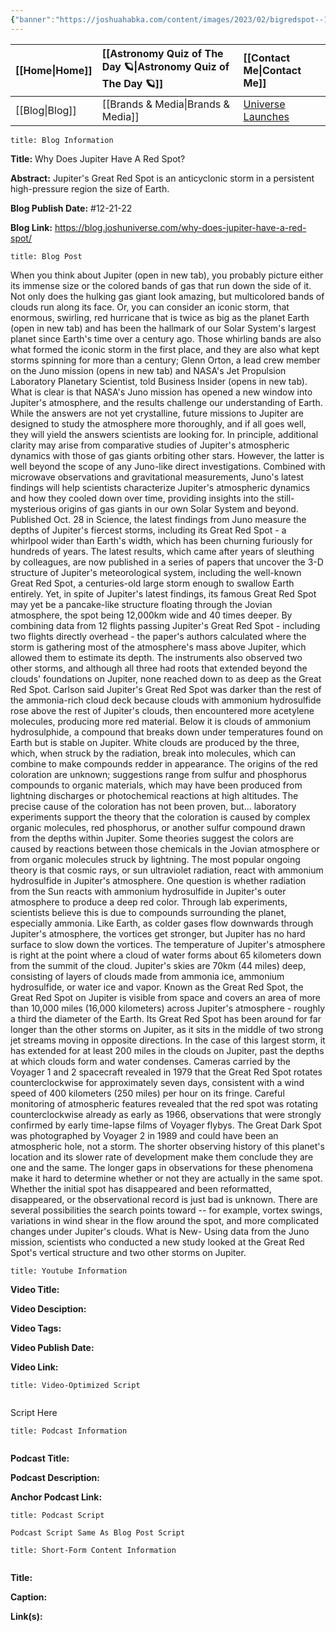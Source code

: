 ```yaml
---
{"banner":"https://joshuahabka.com/content/images/2023/02/bigredspot--1-.png","banner_x":0.5,"dg-publish":true,"permalink":"/blog/why-does-jupiter-have-a-red-spot/","dgPassFrontmatter":true,"noteIcon":"","created":"","updated":""}
---
```




<div class="transclusion internal-embed is-loaded"><div class="markdown-embed">



| [[Home\|Home]] | [[Astronomy Quiz of The Day 🪐\|Astronomy Quiz of The Day 🪐]] | [[Contact Me\|Contact Me]]                                |
|:-------- |:-------------------------------- |:--------------------------------------------- |
| [[Blog\|Blog]] | [[Brands & Media\|Brands & Media]]           | [Universe Launches](https://stardashusa.com/) |


</div></div>


```ad-info
title: Blog Information
```

**Title:** Why Does Jupiter Have A Red Spot?

**Abstract:** Jupiter's Great Red Spot is an anticyclonic storm in a persistent high-pressure region the size of Earth.

**Blog Publish Date:** #12-21-22

**Blog Link:** https://blog.joshuniverse.com/why-does-jupiter-have-a-red-spot/

```ad-abstract
title: Blog Post
```

When you think about Jupiter (open in new tab), you probably picture either its immense size or the colored bands of gas that run down the side of it. Not only does the hulking gas giant look amazing, but multicolored bands of clouds run along its face. Or, you can consider an iconic storm, that enormous, swirling, red hurricane that is twice as big as the planet Earth (open in new tab) and has been the hallmark of our Solar System's largest planet since Earth's time over a century ago.
Those whirling bands are also what formed the iconic storm in the first place, and they are also what kept storms spinning for more than a century; Glenn Orton, a lead crew member on the Juno mission (opens in new tab) and NASA's Jet Propulsion Laboratory Planetary Scientist, told Business Insider (opens in new tab).
What is clear is that NASA's Juno mission has opened a new window into Jupiter's atmosphere, and the results challenge our understanding of Earth. While the answers are not yet crystalline, future missions to Jupiter are designed to study the atmosphere more thoroughly, and if all goes well, they will yield the answers scientists are looking for. In principle, additional clarity may arise from comparative studies of Jupiter's atmospheric dynamics with those of gas giants orbiting other stars. However, the latter is well beyond the scope of any Juno-like direct investigations.
Combined with microwave observations and gravitational measurements, Juno's latest findings will help scientists characterize Jupiter's atmospheric dynamics and how they cooled down over time, providing insights into the still-mysterious origins of gas giants in our own Solar System and beyond. Published Oct. 28 in Science, the latest findings from Juno measure the depths of Jupiter's fiercest storms, including its Great Red Spot - a whirlpool wider than Earth's width, which has been churning furiously for hundreds of years. The latest results, which came after years of sleuthing by colleagues, are now published in a series of papers that uncover the 3-D structure of Jupiter's meteorological system, including the well-known Great Red Spot, a centuries-old large storm enough to swallow Earth entirely.
Yet, in spite of Jupiter's latest findings, its famous Great Red Spot may yet be a pancake-like structure floating through the Jovian atmosphere, the spot being 12,000km wide and 40 times deeper. By combining data from 12 flights passing Jupiter's Great Red Spot - including two flights directly overhead - the paper's authors calculated where the storm is gathering most of the atmosphere's mass above Jupiter, which allowed them to estimate its depth. The instruments also observed two other storms, and although all three had roots that extended beyond the clouds' foundations on Jupiter, none reached down to as deep as the Great Red Spot.
Carlson said Jupiter's Great Red Spot was darker than the rest of the ammonia-rich cloud deck because clouds with ammonium hydrosulfide rose above the rest of Jupiter's clouds, then encountered more acetylene molecules, producing more red material. Below it is clouds of ammonium hydrosulphide, a compound that breaks down under temperatures found on Earth but is stable on Jupiter. White clouds are produced by the three, which, when struck by the radiation, break into molecules, which can combine to make compounds redder in appearance.
The origins of the red coloration are unknown; suggestions range from sulfur and phosphorus compounds to organic materials, which may have been produced from lightning discharges or photochemical reactions at high altitudes. The precise cause of the coloration has not been proven, but... laboratory experiments support the theory that the coloration is caused by complex organic molecules, red phosphorus, or another sulfur compound drawn from the depths within Jupiter. Some theories suggest the colors are caused by reactions between those chemicals in the Jovian atmosphere or from organic molecules struck by lightning.
The most popular ongoing theory is that cosmic rays, or sun ultraviolet radiation, react with ammonium hydrosulfide in Jupiter's atmosphere. One question is whether radiation from the Sun reacts with ammonium hydrosulfide in Jupiter's outer atmosphere to produce a deep red color. Through lab experiments, scientists believe this is due to compounds surrounding the planet, especially ammonia.
Like Earth, as colder gases flow downwards through Jupiter's atmosphere, the vortices get stronger, but Jupiter has no hard surface to slow down the vortices. The temperature of Jupiter's atmosphere is right at the point where a cloud of water forms about 65 kilometers down from the summit of the cloud. Jupiter's skies are 70km (44 miles) deep, consisting of layers of clouds made from ammonia ice, ammonium hydrosulfide, or water ice and vapor.
Known as the Great Red Spot, the Great Red Spot on Jupiter is visible from space and covers an area of more than 10,000 miles (16,000 kilometers) across Jupiter's atmosphere - roughly a third the diameter of the Earth. Its Great Red Spot has been around for far longer than the other storms on Jupiter, as it sits in the middle of two strong jet streams moving in opposite directions. In the case of this largest storm, it has extended for at least 200 miles in the clouds on Jupiter, past the depths at which clouds form and water condenses.
Cameras carried by the Voyager 1 and 2 spacecraft revealed in 1979 that the Great Red Spot rotates counterclockwise for approximately seven days, consistent with a wind speed of 400 kilometers (250 miles) per hour on its fringe. Careful monitoring of atmospheric features revealed that the red spot was rotating counterclockwise already as early as 1966, observations that were strongly confirmed by early time-lapse films of Voyager flybys. The Great Dark Spot was photographed by Voyager 2 in 1989 and could have been an atmospheric hole, not a storm.
The shorter observing history of this planet's location and its slower rate of development make them conclude they are one and the same. The longer gaps in observations for these phenomena make it hard to determine whether or not they are actually in the same spot. Whether the initial spot has disappeared and been reformatted, disappeared, or the observational record is just bad is unknown.
There are several possibilities the search points toward -- for example, vortex swings, variations in wind shear in the flow around the spot, and more complicated changes under Jupiter's clouds. What is New- Using data from the Juno mission, scientists who conducted a new study looked at the Great Red Spot's vertical structure and two other storms on Jupiter.

```ad-info
title: Youtube Information
```

**Video Title:**

**Video Desciption:**

**Video Tags:**

**Video Publish Date:**

**Video Link:**

```ad-abstract
title: Video-Optimized Script


```

Script Here

```ad-info
title: Podcast Information


```

**Podcast Title:**

**Podcast Description:**

**Anchor Podcast Link:**

```ad-info
title: Podcast Script

Podcast Script Same As Blog Post Script

```


```ad-info
title: Short-Form Content Information


```

**Title:**

**Caption:**

**Link(s):**

